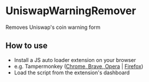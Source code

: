 # UniswapWarningRemover
Removes Uniswap's coin warning form

## How to use
* Install a JS auto loader extension on your browser
* e.g. Tampermonkey ([Chrome, Brave, Opera](https://chrome.google.com/webstore/detail/tampermonkey/dhdgffkkebhmkfjojejmpbldmpobfkfo?hl=en) | [Firefox](https://addons.mozilla.org/en-US/firefox/addon/tampermonkey/)) 
* Load the script from the extension's dashboard
